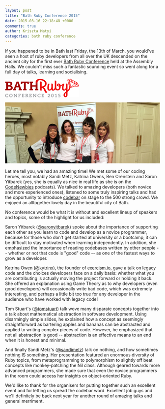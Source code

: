 ```yaml
---
layout: post
title: "Bath Ruby Conference 2015"
date: 2015-03-16 22:18:48 +0000
comments: true
author: Kriszta Matyi
categories: bath ruby conference
---
```


If you happened to be in Bath last Friday, the 13th of March, you would've seen a host of ruby developers from all over the UK descended on the ancient city for the first ever [Bath Ruby Conference](http://2015.bathruby.org/) held at the Assembly Halls. We couldn't miss such a fantastic sounding event so went along for a full day of talks, learning and socialising.

[![Bath Ruby Conference 2015](/images/bath-ruby-logo.png)](http://2015.bathruby.org/index.html)

[![codebar organisers at Bath Ruby](/images/bathruby-intro.jpg)]()

Let me tell you, we had an amazing time! We met some of our coding heroes, most notably Sandi Metz, Katrina Owens, Ben Orenstein and Saron Yitbarek (yes, she is equally as nice in real life as she is on the [CodeNewbies](http://www.codenewbie.org/) podcasts). We talked to amazing developers (both novice and more experienced ones), listened to some truly inspiring talks and had the opportunity to introduce [codebar](http://codebar.io/) on stage to the 500 strong crowd. We enjoyed an alltogether lovely day in the beautiful city of Bath.

No conference would be what it is without and excellent lineup of speakers and topics, some of the highlight for us included:

Saron Yitbarek ([@saronyitbarek](https://twitter.com/saronyitbarek)) spoke about the importance of supporting each other as you learn to code and develop as a novice programmer, because for those who don't get started at university or a bootcamp, it can be difficult to stay motivated when learning independently. In addition, she emphasized the importance of reading codebases written by other people -- whether or not that code is "good" code -- as one of the fastest ways to grow as a developer.

Katrina Owen ([@kytrinx](https://twitter.com/kytrinyx)), the founder of [exercism.io](http://www.exercism.io), gave a talk on legacy code and the choices developers face on a daily basis: whether what you are contributing is actually moving the project forward or holding it back. She offered an explanation using Game Theory as to why developers (even good developers) will occasionally write bad code, which was extremely interesting, and perhaps a little bit too true for any developer in the audience who have worked with legacy code!

Tom Stuart's ([@tomstuart](https://twitter.com/tomstuart)) talk wove many disparate concepts together into a talk about mathematical abstraction in software development. Using disarmingly simple slides, he explained how a concept as seemingly straightforward as bartering apples and bananas can be abstracted and applied to writing complex pieces of code. However, he emphasized that not all abstraction is good -- abstraction is an effective means to an end when it is honest and minimal.

And finally Sandi Metz's ([@sandimetz](https://twitter.com/sandimetz)) talk on nothing, and how sometimes nothing IS something. Her presentation featured an enormous diversity of Ruby topics, from metaprogramming to polymorphism to slightly off beat concepts like monkey-patching the Nil class. Although geared towards more advanced programmers, she made sure that even the novice programmers in the room could access her insights on object-oriented Ruby.

We'd like to thank for the organisers for putting together such an excellent event and for letting us spread the codebar word. Excellent job guys and we'll definitely be back next year for another round of amazing talks and general merriment.

